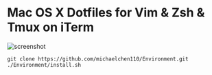 # Mac OS X Dotfiles for Vim & Zsh & Tmux on iTerm

![screenshot](https://user-images.githubusercontent.com/4122766/28743653-99f20562-7481-11e7-8c9c-b6e50a2cf54a.png)

```
git clone https://github.com/michaelchen110/Environment.git
./Environment/install.sh
```
